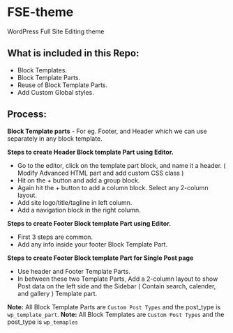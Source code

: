 # FSE-theme
WordPress Full Site Editing theme

## What is included in this Repo: 

- Block Templates.
- Block Template Parts.
- Reuse of Block Template Parts.
- Add Custom Global styles.

## Process:

**Block Template parts** - For eg. Footer, and Header which we can use separately in any block template.

**Steps to create Header Block template Part using Editor.**
- Go to the editor, click on the template part block, and name it a header. ( Modify Advanced HTML part and add custom CSS class )
- Hit on the + button and add a group block.
- Again hit the + button to add a column block. Select any 2-column layout.
- Add site logo/title/tagline in left column.
- Add a navigation block in the right column.

**Steps to create Footer Block template Part using Editor.**
- First 3 steps are common.
- Add any info inside your footer Block Template Part.

**Steps to create Footer Block template Part for Single Post page**
- Use header and Footer Template Parts.
- In between these two Template Parts, Add a 2-column layout to show Post data on the left side and the Sidebar ( Contain search, calender, and gallery ) Template part.

**Note:** All Block Template Parts are `Custom Post Types` and the post_type is `wp_template_part`.
**Note:** All Block Templates are `Custom Post Types` and the post_type is `wp_temaples` 